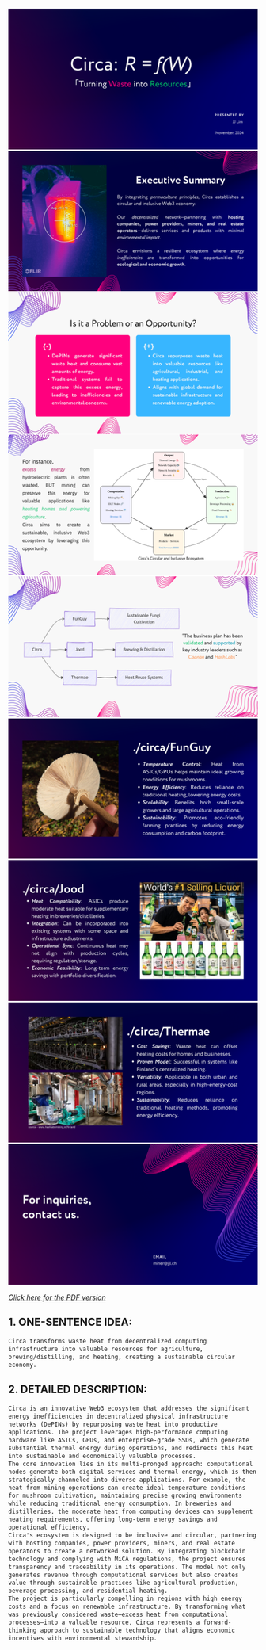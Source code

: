 ![Image 1](deck/1.png)
![Image 2](deck/2.png)
![Image 3](deck/3.png)
![Image 4](deck/4.png)
![Image 5](deck/5.png)
![Image 6](deck/6.png)
![Image 7](deck/7.png)
![Image 8](deck/8.png)
![Image 9](deck/9.png)

*[Click here for the PDF version](https://shorturl.at/LzxlN)*

## 1. **ONE-SENTENCE IDEA:**
```
Circa transforms waste heat from decentralized computing infrastructure into valuable resources for agriculture, brewing/distilling, and heating, creating a sustainable circular economy.
```

## 2. **DETAILED DESCRIPTION:**
    Circa is an innovative Web3 ecosystem that addresses the significant energy inefficiencies in decentralized physical infrastructure networks (DePINs) by repurposing waste heat into productive applications. The project leverages high-performance computing hardware like ASICs, GPUs, and enterprise-grade SSDs, which generate substantial thermal energy during operations, and redirects this heat into sustainable and economically valuable processes.
    The core innovation lies in its multi-pronged approach: computational nodes generate both digital services and thermal energy, which is then strategically channeled into diverse applications. For example, the heat from mining operations can create ideal temperature conditions for mushroom cultivation, maintaining precise growing environments while reducing traditional energy consumption. In breweries and distilleries, the moderate heat from computing devices can supplement heating requirements, offering long-term energy savings and operational efficiency.
    Circa's ecosystem is designed to be inclusive and circular, partnering with hosting companies, power providers, miners, and real estate operators to create a networked solution. By integrating blockchain technology and complying with MiCA regulations, the project ensures transparency and traceability in its operations. The model not only generates revenue through computational services but also creates value through sustainable practices like agricultural production, beverage processing, and residential heating.
    The project is particularly compelling in regions with high energy costs and a focus on renewable infrastructure. By transforming what was previously considered waste—excess heat from computational processes—into a valuable resource, Circa represents a forward-thinking approach to sustainable technology that aligns economic incentives with environmental stewardship.
